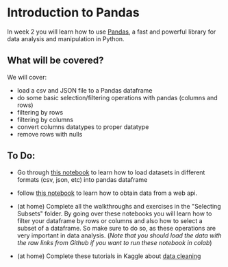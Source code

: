 # Introduction to Pandas
In week 2 you will learn how to use [Pandas](https://pandas.pydata.org/), a fast and powerful library for data analysis and manipulation in Python.

## What will be covered?

We will cover:

- load a csv and JSON file to a Pandas dataframe
- do some basic selection/filtering operations with pandas (columns and rows)
- filtering by rows
- filtering by columns
- convert columns datatypes to proper datatype
- remove rows with nulls

## To Do:

- Go through [this notebook](https://colab.research.google.com/github/michalis0/DataMining_and_MachineLearning/blob/master/week2/Basic_Pandas_Load_File.ipynb) to learn how to load datasets in different formats (csv, json, etc) into pandas dataframe

- follow [this notebook](https://colab.research.google.com/github/michalis0/DataMining_and_MachineLearning/blob/master/week2/Loading_Data_WebAPI.ipynb) to learn how to obtain data from a web api.

- (at home) Complete all the walkthroughs and exercises in the "Selecting Subsets" folder. By going over these notebooks you will learn how to filter your dataframe by rows or columns and also how to select a subset of a dataframe. So make sure to do so, as these operations are very important in data analysis. (_Note that you should load the data with the raw links from Github if you want to run these notebook in colab_)

- (at home) Complete these tutorials in Kaggle about [data cleaning](https://www.kaggle.com/rtatman/data-cleaning-challenge-handling-missing-values)



